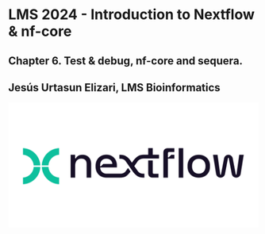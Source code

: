 # LMS 2024 - Introduction to Nextflow & nf-core

## Chapter 6. Test & debug, nf-core and sequera.
## Jesús Urtasun Elizari, LMS Bioinformatics

<img src="/readme_figures/nextflow-logo.png">